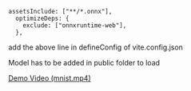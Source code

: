 ```
assetsInclude: ["**/*.onnx"],
  optimizeDeps: {
    exclude: ["onnxruntime-web"],
  },
```
add the above line in defineConfig of vite.config.json

Model has to be added in public folder to load

[Demo Video (mnist.mp4)](mnist.mp4)
